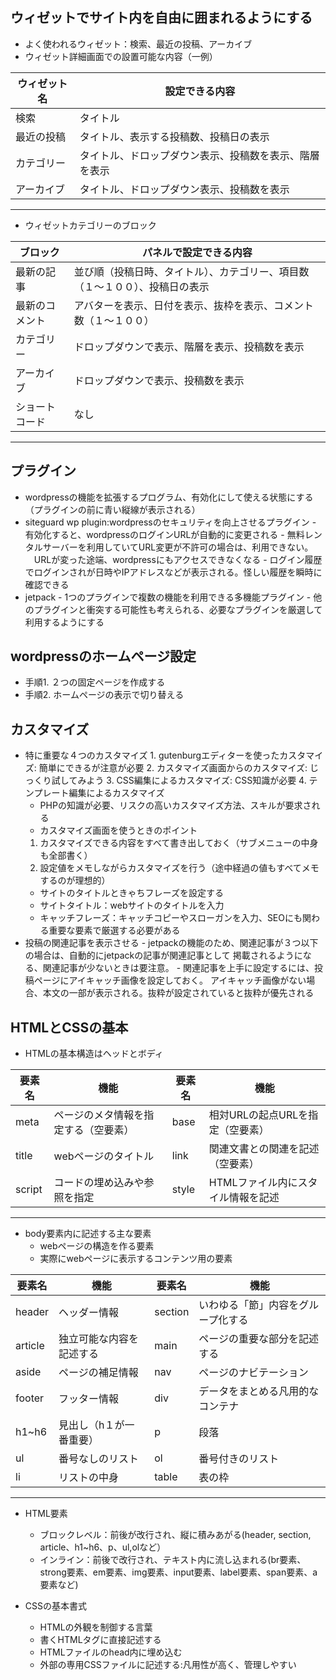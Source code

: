 ﻿## ウィゼットでサイト内を自由に囲まれるようにする
   - よく使われるウィゼット：検索、最近の投稿、アーカイブ
   - ウィゼット詳細画面での設置可能な内容（一例）
   
| ウィゼット名 | 設定できる内容 |
|---|---|
| 検索 | タイトル |
| 最近の投稿 | タイトル、表示する投稿数、投稿日の表示 |
| カテゴリー | タイトル、ドロップダウン表示、投稿数を表示、階層を表示 |
| アーカイブ | タイトル、ドロップダウン表示、投稿数を表示 |

---

   - ウィゼットカテゴリーのブロック
   
| ブロック | パネルで設定できる内容 |
|---|---|
| 最新の記事 | 並び順（投稿日時、タイトル）、カテゴリー、項目数（１～１００）、投稿日の表示 |
| 最新のコメント | アバターを表示、日付を表示、抜枠を表示、コメント数（１～１００） |
| カテゴリー | ドロップダウンで表示、階層を表示、投稿数を表示 |
| アーカイブ | ドロップダウンで表示、投稿数を表示 |
| ショートコード | なし |

---

## プラグイン
   - wordpressの機能を拡張するプログラム、有効化にして使える状態にする（プラグインの前に青い縦線が表示される）
   - siteguard wp plugin:wordpressのセキュリティを向上させるプラグイン
	- 有効化すると、wordpressのログインURLが自動的に変更される
	- 無料レンタルサーバーを利用していてURL変更が不許可の場合は、利用できない。
	　URLが変った途端、wordpressにもアクセスできなくなる
	- ログイン履歴でログインされが日時やIPアドレスなどが表示される。怪しい履歴を瞬時に確認できる
   - jetpack
	- 1つのプラグインで複数の機能を利用できる多機能プラグイン
	- 他のプラグインと衝突する可能性も考えられる、必要なプラグインを厳選して利用するようにする

## wordpressのホームページ設定
   - 手順1. ２つの固定ページを作成する
   - 手順2. ホームページの表示で切り替える　

## カスタマイズ
   - 特に重要な４つのカスタマイズ
	1. gutenburgエディターを使ったカスタマイズ: 簡単にできるが注意が必要
	2. カスタマイズ画面からのカスタマイズ: じっくり試してみよう
	3. CSS編集によるカスタマイズ: CSS知識が必要
	4. テンプレート編集によるカスタマイズ
 	   - PHPの知識が必要、リスクの高いカスタマイズ方法、スキルが要求される
	   - カスタマイズ画面を使うときのポイント
		1. カスタマイズできる内容をすべて書き出しておく（サブメニューの中身も全部書く）
		2. 設定値をメモしながらカスタマイズを行う（途中経過の値もすべてメモするのが理想的）
	   - サイトのタイトルときゃちフレーズを設定する
		- サイトタイトル：webサイトのタイトルを入力
		- キャッチフレーズ：キャッチコピーやスローガンを入力、SEOにも関わる重要な要素で厳選する必要がある
   - 投稿の関連記事を表示させる
	- jetpackの機能のため、関連記事が３つ以下の場合は、自動的にjetpackの記事が関連記事として
	  掲載されるようになる、関連記事が少ないときは要注意。
	- 関連記事を上手に設定するには、投稿ページにアイキャッチ画像を設定しておく。
	  アイキャッチ画像がない場合、本文の一部が表示される。抜粋が設定されていると抜粋が優先される

## HTMLとCSSの基本
   - HTMLの基本構造はヘッドとボディ
   
| 要素名 | 機能 | 要素名 | 機能 |
|---|---|---|---|
| meta | ページのメタ情報を指定する（空要素） | base | 相対URLの起点URLを指定（空要素） |
| title | webページのタイトル | link | 関連文書との関連を記述（空要素） |
| script | コードの埋め込みや参照を指定 | style | HTMLファイル内にスタイル情報を記述 |

---

   - body要素内に記述する主な要素
      - webページの構造を作る要素
      - 実際にwebページに表示するコンテンツ用の要素
      
| 要素名 | 機能 | 要素名 | 機能 |
|---|---|---|---|
| header | ヘッダー情報 | section | いわゆる「節」内容をグループ化する |
| article | 独立可能な内容を記述する | main | ページの重要な部分を記述する |
| aside | ページの補足情報 | nav | ページのナビテーション |
| footer | フッター情報 | div | データをまとめる凡用的なコンテナ |
| h1~h6 | 見出し（h１が一番重要） | p | 段落 |
| ul | 番号なしのリスト | ol | 番号付きのリスト |
| li | リストの中身 | table | 表の枠 |

---

   - HTML要素
      - ブロックレベル：前後が改行され、縦に積みあがる(header, section, article、h1~h6、p、ul,olなど）
      - インライン：前後で改行され、テキスト内に流し込まれる(br要素、strong要素、em要素、img要素、input要素、label要素、span要素、a要素など)
	
   - CSSの基本書式
      - HTMLの外観を制御する言葉
      - 書くHTMLタグに直接記述する
      - HTMLファイルのhead内に埋め込む
      - 外部の専用CSSファイルに記述する:凡用性が高く、管理しやすい	
  
